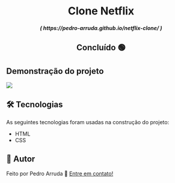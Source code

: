 <h1 align="center">Clone Netflix</h1>

<h5 align= "center">( https://pedro-arruda.github.io/netflix-clone/ )</h5>

<h2 align="center"> 
	Concluído 🟢
</h2>

<h2> 
	Demonstração do projeto
</h2>

<div>
	<img src = "img/netflix.gif">

</div>

<h2> 
	 🛠 Tecnologias
</h2>

As seguintes tecnologias foram usadas na construção do projeto:

- HTML
- CSS

## 👦 Autor

Feito por Pedro Arruda 👋 [Entre em contato!](https://www.linkedin.com/in/pedro-scucuglia-arruda/)
